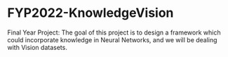 # FYP2022-KnowledgeVision
Final Year Project: The goal of this project is to design a framework which could incorporate knowledge in Neural Networks, and we will be dealing with Vision datasets. 
